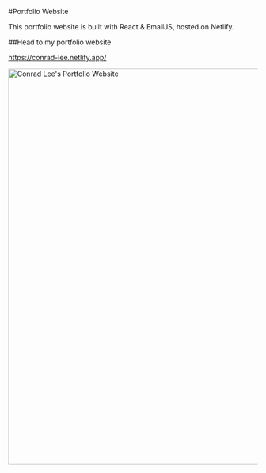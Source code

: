 #Portfolio Website 

This portfolio website is built with React & EmailJS, hosted on Netlify.

##Head to my portfolio website

https://conrad-lee.netlify.app/

<img src="src/assets/portfolio-website.png" alt="Conrad Lee's Portfolio Website" width="800" />